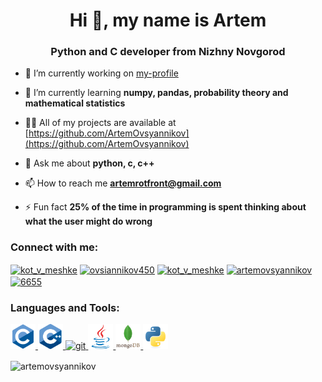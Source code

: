 <h1 align="center">Hi 👋, my name is Artem</h1>
<h3 align="center">Python and C developer from Nizhny Novgorod</h3>

- 🔭 I’m currently working on [my-profile](https://github.com/ArtemOvsyannikov/ArtemOvsyannikov)

- 🌱 I’m currently learning **numpy, pandas, probability theory and mathematical statistics**

- 👨‍💻 All of my projects are available at [https://github.com/ArtemOvsyannikov](https://github.com/ArtemOvsyannikov)

- 💬 Ask me about **python, c, c++**

- 📫 How to reach me **artemrotfront@gmail.com**

- ⚡ Fun fact **25% of the time in programming is spent thinking about what the user might do wrong**

<h3 align="left">Connect with me:</h3>
<p align="left">
<a href="https://stackoverflow.com/users/kot_v_meshke" target="blank"><img align="center" src="https://raw.githubusercontent.com/rahuldkjain/github-profile-readme-generator/master/src/images/icons/Social/stack-overflow.svg" alt="kot_v_meshke" height="30" width="40" /></a>
<a href="https://instagram.com/ovsiannikov450" target="blank"><img align="center" src="https://raw.githubusercontent.com/rahuldkjain/github-profile-readme-generator/master/src/images/icons/Social/instagram.svg" alt="ovsiannikov450" height="30" width="40" /></a>
<a href="https://codeforces.com/profile/kot_v_meshke" target="blank"><img align="center" src="https://raw.githubusercontent.com/rahuldkjain/github-profile-readme-generator/master/src/images/icons/Social/codeforces.svg" alt="kot_v_meshke" height="30" width="40" /></a>
<a href="https://www.leetcode.com/artemovsyannikov" target="blank"><img align="center" src="https://raw.githubusercontent.com/rahuldkjain/github-profile-readme-generator/master/src/images/icons/Social/leet-code.svg" alt="artemovsyannikov" height="30" width="40" /></a>
<a href="https://discord.gg/6655" target="blank"><img align="center" src="https://raw.githubusercontent.com/rahuldkjain/github-profile-readme-generator/master/src/images/icons/Social/discord.svg" alt="6655" height="30" width="40" /></a>
</p>

<h3 align="left">Languages and Tools:</h3>
<p align="left"> <a href="https://www.cprogramming.com/" target="_blank" rel="noreferrer"> <img src="https://raw.githubusercontent.com/devicons/devicon/master/icons/c/c-original.svg" alt="c" width="40" height="40"/> </a> <a href="https://www.w3schools.com/cpp/" target="_blank" rel="noreferrer"> <img src="https://raw.githubusercontent.com/devicons/devicon/master/icons/cplusplus/cplusplus-original.svg" alt="cplusplus" width="40" height="40"/> </a> <a href="https://git-scm.com/" target="_blank" rel="noreferrer"> <img src="https://www.vectorlogo.zone/logos/git-scm/git-scm-icon.svg" alt="git" width="40" height="40"/> </a> <a href="https://www.java.com" target="_blank" rel="noreferrer"> <img src="https://raw.githubusercontent.com/devicons/devicon/master/icons/java/java-original.svg" alt="java" width="40" height="40"/> </a> <a href="https://www.mongodb.com/" target="_blank" rel="noreferrer"> <img src="https://raw.githubusercontent.com/devicons/devicon/master/icons/mongodb/mongodb-original-wordmark.svg" alt="mongodb" width="40" height="40"/> </a> <a href="https://www.python.org" target="_blank" rel="noreferrer"> <img src="https://raw.githubusercontent.com/devicons/devicon/master/icons/python/python-original.svg" alt="python" width="40" height="40"/> </a> </p>

<p><img align="center" src="https://github-readme-streak-stats.herokuapp.com/?user=artemovsyannikov&theme=dark" alt="artemovsyannikov" /></p>
